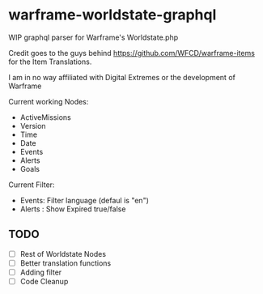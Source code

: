 # warframe-worldstate-graphql

WIP graphql parser for Warframe's Worldstate.php

Credit goes to the guys behind https://github.com/WFCD/warframe-items for the Item Translations.

I am in no way affiliated with Digital Extremes or the development of Warframe

Current working Nodes:

- ActiveMissions
- Version
- Time
- Date
- Events
- Alerts
- Goals

Current Filter:

- Events: Filter language (defaul is "en")
- Alerts : Show Expired true/false

## TODO

- [ ] Rest of Worldstate Nodes
- [ ] Better translation functions
- [ ] Adding filter
- [ ] Code Cleanup
